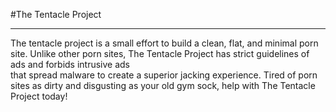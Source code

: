 #The Tentacle Project

---------------------

The tentacle project is a small effort to build a clean, flat, and minimal porn site. Unlike other porn sites, The Tentacle Project has strict guidelines of ads and forbids intrusive ads  
that spread malware to create a superior jacking experience. Tired of porn sites as dirty and disgusting as your old gym sock, help with The Tentacle Project today!  
